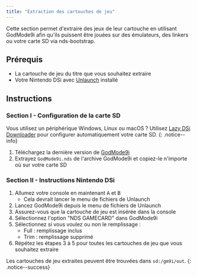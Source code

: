 ```yaml
---
title: "Extraction des cartouches de jeu"
---
```


Cette section permet d'extraire des jeux de leur cartouche en utilisant GodMode9i afin qu'ils puissent être jouées sur des émulateurs, des linkers ou votre carte SD via nds-bootstrap.

## Prérequis
* La cartouche de jeu du titre que vous souhaitez extraire
* Votre Nintendo DSi avec [Unlaunch](installing-unlaunch) installé

## Instructions
### Section I - Configuration de la carte SD

Vous utilisez un périphérique Windows, Linux ou macOS ? Utilisez [Lazy DSi Downloader](lazy-dsi-downloader) pour configurer automatiquement votre carte SD.
{: .notice--info}

1. Téléchargez la dernière version de [GodMode9i](https://github.com/RocketRobz/godmode9i/releases)
1. Extrayez `GodMode9i.nds` de l'archive GodMode9i et copiez-le n'importe où sur votre carte SD

### Section II - Instructions Nintendo DSi
1. Allumez votre console en maintenant <kbd class="face">A</kbd> et <kbd class="face">B</kbd>
   - Cela devrait lancer le menu de fichiers de Unlaunch
1. Lancez GodMode9i depuis le menu de fichiers de Unlaunch
1. Assurez-vous que la cartouche de jeu est insérée dans la console
1. Sélectionnez l'option "NDS GAMECARD" dans GodMode9i
1. Sélectionnez si vous voulez ou non le remplissage :
   - Full : remplissage inclus
   - Trim : remplissage supprimé
1. Répétez les étapes 3 à 5 pour toutes les cartouches de jeu que vous souhaitez extraire

Les cartouches de jeu extraites peuvent être trouvées dans `sd:/gm9i/out`.
{: .notice--success}
